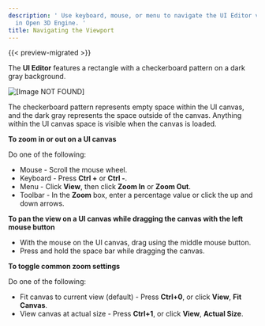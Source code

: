 ```yaml
---
description: ' Use keyboard, mouse, or menu to navigate the UI Editor viewport
  in Open 3D Engine. '
title: Navigating the Viewport
---
```


{{< preview-migrated >}}

The **UI Editor** features a rectangle with a checkerboard pattern on a dark gray background.

![\[Image NOT FOUND\]](/images/user-guide/game_ui_editor/ui-checkerboard.png)

The checkerboard pattern represents empty space within the UI canvas, and the dark gray represents the space outside of the canvas. Anything within the UI canvas space is visible when the canvas is loaded.

**To zoom in or out on a UI canvas**

Do one of the following:
+ Mouse - Scroll the mouse wheel.
+ Keyboard - Press **Ctrl +** or **Ctrl \-**.
+ Menu - Click **View**, then click **Zoom In** or **Zoom Out**.
+ Toolbar - In the **Zoom** box, enter a percentage value or click the up and down arrows.

**To pan the view on a UI canvas while dragging the canvas with the left mouse button**
+ With the mouse on the UI canvas, drag using the middle mouse button.
+ Press and hold the space bar while dragging the canvas.

**To toggle common zoom settings**

Do one of the following:
+ Fit canvas to current view \(default\) - Press **Ctrl+0**, or click **View**, **Fit Canvas**.
+ View canvas at actual size - Press **Ctrl+1**, or click **View**, **Actual Size**.
